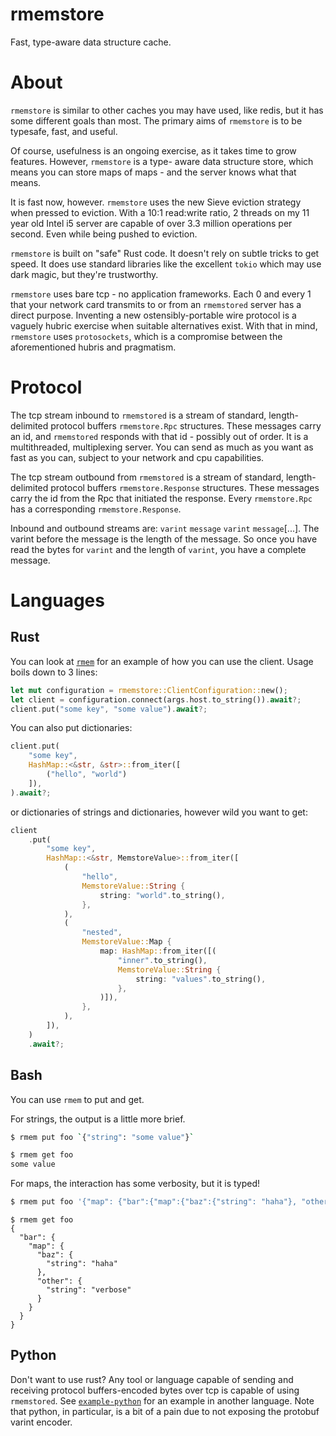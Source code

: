 # rmemstore

Fast, type-aware data structure cache.

# About
`rmemstore` is similar to other caches you may have used, like redis, but it has some different goals than most.
The primary aims of `rmemstore` is to be typesafe, fast, and useful.

Of course, usefulness is an ongoing exercise, as it takes time to grow features. However, `rmemstore` is a type-
aware data structure store, which means you can store maps of maps - and the server knows what that means.

It is fast now, however. `rmemstore` uses the new Sieve eviction strategy when pressed to eviction. With a 10:1
read:write ratio, 2 threads on my 11 year old Intel i5 server are capable of over 3.3 million operations per
second. Even while being pushed to eviction.

`rmemstore` is built on "safe" Rust code. It doesn't rely on subtle tricks to get speed. It does use standard
libraries like the excellent `tokio` which may use dark magic, but they're trustworthy.

`rmemstore` uses bare tcp - no application frameworks. Each 0 and every 1 that your network card transmits to or
from an `rmemstored` server has a direct purpose. Inventing a new ostensibly-portable wire protocol is a vaguely
hubric exercise when suitable alternatives exist. With that in mind, `rmemstore` uses `protosockets`, which is a
compromise between the aforementioned hubris and pragmatism.

# Protocol

The tcp stream inbound to `rmemstored` is a stream of standard, length-delimited protocol buffers `rmemstore.Rpc`
structures. These messages carry an id, and `rmemstored` responds with that id - possibly out of order. It is a
multithreaded, multiplexing server. You can send as much as you want as fast as you can, subject to your network and
cpu capabilities.

The tcp stream outbound from `rmemstored` is a stream of standard, length-delimited protocol buffers `rmemstore.Response`
structures. These messages carry the id from the Rpc that initiated the response. Every `rmemstore.Rpc` has a
corresponding `rmemstore.Response`.

Inbound and outbound streams are: `varint` `message` `varint` `message`[...]. The varint before the message is the
length of the message. So once you have read the bytes for `varint` and the length of `varint`, you have a complete
message.

# Languages
## Rust
You can look at [`rmem`](./rmem/src/main.rs) for an example of how you can use the client. Usage boils down to 3
lines:
```rust
let mut configuration = rmemstore::ClientConfiguration::new();
let client = configuration.connect(args.host.to_string()).await?;
client.put("some key", "some value").await?;
```
You can also put dictionaries:
```rust
client.put(
    "some key",
    HashMap::<&str, &str>::from_iter([
        ("hello", "world")
    ]),
).await?;
```
or dictionaries of strings and dictionaries, however wild you want to get:
```rust
client
    .put(
        "some key",
        HashMap::<&str, MemstoreValue>::from_iter([
            (
                "hello",
                MemstoreValue::String {
                    string: "world".to_string(),
                },
            ),
            (
                "nested",
                MemstoreValue::Map {
                    map: HashMap::from_iter([(
                        "inner".to_string(),
                        MemstoreValue::String {
                            string: "values".to_string(),
                        },
                    )]),
                },
            ),
        ]),
    )
    .await?;
```
## Bash
You can use `rmem` to put and get.

For strings, the output is a little more brief.
```bash
$ rmem put foo `{"string": "some value"}`
```

```bash
$ rmem get foo
some value
```

For maps, the interaction has some verbosity, but it is typed!

```bash
$ rmem put foo '{"map": {"bar":{"map":{"baz":{"string": "haha"}, "other": {"string": "verbose"}}, "outer": {"string": "another"}}}}'
```

```
$ rmem get foo
{
  "bar": {
    "map": {
      "baz": {
        "string": "haha"
      },
      "other": {
        "string": "verbose"
      }
    }
  }
}
```

## Python
Don't want to use rust? Any tool or language capable of sending and receiving protocol buffers-encoded bytes over
tcp is capable of using `rmemstored`. See [`example-python`](./example-python/main.py) for an example in another
language. Note that python, in particular, is a bit of a pain due to not exposing the protobuf varint encoder.
